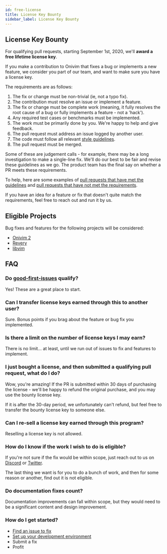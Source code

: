 ```yaml
---
id: free-license
title: License Key Bounty
sidebar_label: License Key Bounty
---
```


## License Key Bounty

For qualifying pull requests, starting September 1st, 2020, we'll __award a free lifetime license key__. 

If you make a contribution to Onivim that fixes a bug or implements a new feature, we consider you part of our team, and want to make sure you have a license key.

The requirements are as follows:

1) The fix or change must be non-trivial (ie, not a typo fix).
2) The contribution must resolve an issue or implement a feature.
3) The fix or change must be complete work (meaning, it fully resolves the root cause of a bug or fully implements a feature - not a 'hack').
4) Any required test cases or benchmarks must be implemented.
5) The work must be primarily done by you. We're happy to help and give feedback.
6) The pull request must address an issue logged by another user. 
7) The code must follow all relevant [style guidelines](./style-guide.md).
8) The pull request must be merged.

Some of these are judgement calls - for example, there may be a long investigation to make a single-line fix. We'll do our best to be fair and revise these guidelines as we go. The product team has the final say on whether a PR meets these requirements.

To help, here are some examples of [pull requests that have met the guidelines](https://github.com/onivim/oni2/pulls?q=is%3Apr+label%3AB-license-key+is%3Aclosed) and [pull requests that have not met the requirements](https://github.com/onivim/oni2/pulls?q=is%3Apr+label%3AB-not-qualified+is%3Aclosed).

If you have an idea for a feature or fix that doesn't quite match the requirements, feel free to reach out and run it by us.

## Eligible Projects

Bug fixes and features for the following projects will be considered:

- [Onivim 2](https://github.com/onivim/oni2)
- [Revery](https://github.com/revery-ui/revery)
- [libvim](https://github.com/onivim/libvim)

## FAQ

### Do [good-first-issues](https://github.com/onivim/oni2/issues?q=is%3Aopen+is%3Aissue+label%3AE-good-first-issue) qualify?

Yes! These are a great place to start.

### Can I transfer license keys earned through this to another user?

Sure. Bonus points if you brag about the feature or bug fix you implemented.

### Is there a limit on the number of license keys I may earn?

There is no limit... at least, until we run out of issues to fix and features to implement.

### I just bought a license, and then submitted a qualifying pull request, what do I do?

Wow, you're amazing! If the PR is submitted within 30 days of purchasing the license - we'll be happy to refund the original purchase, and you may use the bounty license key.

If it is after the 30-day period, we unfortunately can't refund, but feel free to transfer the bounty license key to someone else.

### Can I re-sell a license key earned through this program?

Reselling a license key is not allowed. 

### How do I know if the work I wish to do is eligible?

If you're not sure if the fix would be within scope, just reach out to us on [Discord](https://discord.gg/7maEAxV) or [Twitter](https://twitter.com/oni_vim). 

The last thing we want is for you to do a bunch of work, and then for some reason or another, find out it is not eligible.

### Do documentation fixes count?

Documentation improvements can fall within scope, but they would need to be a significant content and design improvement.

### How do I get started?

- [Find an issue to fix](https://github.com/onivim/oni2/issues)
- [Set up your development environment](https://onivim.github.io/docs/for-developers/building)
- Submit a fix
- Profit

